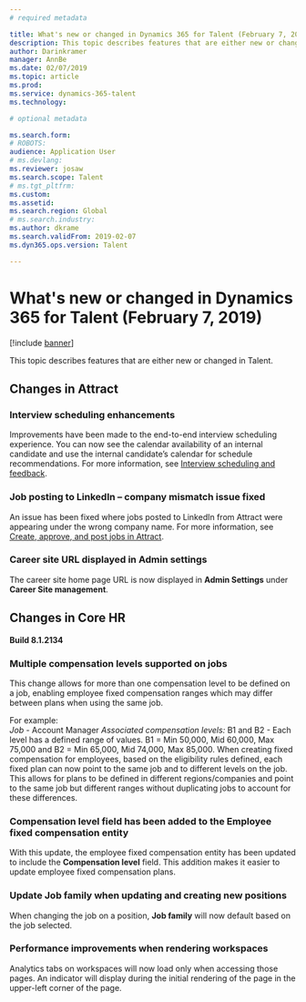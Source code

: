 ```yaml
---
# required metadata

title: What's new or changed in Dynamics 365 for Talent (February 7, 2019)
description: This topic describes features that are either new or changed in Microsoft Dynamics 365 for Talent.
author: Darinkramer
manager: AnnBe
ms.date: 02/07/2019
ms.topic: article
ms.prod: 
ms.service: dynamics-365-talent
ms.technology: 

# optional metadata

ms.search.form: 
# ROBOTS: 
audience: Application User
# ms.devlang: 
ms.reviewer: josaw
ms.search.scope: Talent
# ms.tgt_pltfrm: 
ms.custom: 
ms.assetid: 
ms.search.region: Global
# ms.search.industry: 
ms.author: dkrame
ms.search.validFrom: 2019-02-07
ms.dyn365.ops.version: Talent

---
```

# What's new or changed in Dynamics 365 for Talent (February 7, 2019)

[!include [banner](includes/banner.md)]

This topic describes features that are either new or changed in Talent.

## Changes in Attract

### Interview scheduling enhancements
Improvements have been made to the end-to-end interview scheduling experience. You
can now see the calendar availability of an internal candidate and use the
internal candidate’s calendar for schedule recommendations. For more information, see [Interview scheduling and feedback](interview-scheduling-feedback.md).

### Job posting to LinkedIn – company mismatch issue fixed
An issue has been fixed where jobs posted to LinkedIn from Attract were appearing
under the wrong company name. For more information, see [Create, approve, and post jobs in Attract](creating-jobs-attract.md).

### Career site URL displayed in Admin settings
The career site home page URL is now displayed in **Admin Settings** under **Career
Site management**.

## Changes in Core HR

**Build 8.1.2134**

### Multiple compensation levels supported on jobs
This change allows for more than one compensation level to be defined on a job, enabling employee fixed compensation ranges which may differ between plans when using the same job. 

For example: 	
*Job* - Account Manager
*Associated compensation levels:* B1 and B2 - Each level has a defined range of values. B1 = Min 50,000, Mid 60,000, Max 75,000 and B2 = Min 65,000, Mid 74,000, Max 85,000. 
When creating fixed compensation for employees, based on the eligibility rules defined, each fixed plan can now point to the same job and to different levels on the job. This allows for plans to be defined in different regions/companies and point to the same job but different ranges without duplicating jobs to account for these differences.

### Compensation level field has been added to the Employee fixed compensation entity 
With this update, the employee fixed compensation entity has been updated to include the **Compensation level** field. This addition makes it easier to update employee fixed compensation plans. 

### Update Job family when updating and creating new positions
When changing the job on a position, **Job family** will now default based on the job selected.

### Performance improvements when rendering workspaces
Analytics tabs on workspaces will now load only when accessing those pages. An indicator will display during the initial rendering of the page in the upper-left corner of the page.
